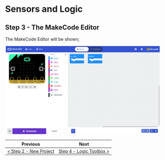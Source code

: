 # Sensors and Logic #

## Step 3 - The MakeCode Editor ##

The MakeCode Editor will be shown;

<p align="center">
    <img src="images/3-makecode-editor.jpg" width="500px" >
</p>

| Previous | Next |
| -------- | ---- |
| [< Step 2 - New Project](2-new-project.md) | [Step 4 - Logic Toolbox >](4-logic-toolbox.md) |